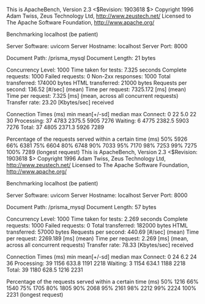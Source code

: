 This is ApacheBench, Version 2.3 <$Revision: 1903618 $>
Copyright 1996 Adam Twiss, Zeus Technology Ltd, http://www.zeustech.net/
Licensed to The Apache Software Foundation, http://www.apache.org/

Benchmarking localhost (be patient)


Server Software:        uvicorn
Server Hostname:        localhost
Server Port:            8000

Document Path:          /prisma_mysql
Document Length:        21 bytes

Concurrency Level:      1000
Time taken for tests:   7.325 seconds
Complete requests:      1000
Failed requests:        0
Non-2xx responses:      1000
Total transferred:      174000 bytes
HTML transferred:       21000 bytes
Requests per second:    136.52 [#/sec] (mean)
Time per request:       7325.172 [ms] (mean)
Time per request:       7.325 [ms] (mean, across all concurrent requests)
Transfer rate:          23.20 [Kbytes/sec] received

Connection Times (ms)
              min  mean[+/-sd] median   max
Connect:        0   22   5.0     22      30
Processing:    37 4783 2375.5   5905    7276
Waiting:        6 4775 2382.5   5903    7276
Total:         37 4805 2371.3   5926    7289

Percentage of the requests served within a certain time (ms)
  50%   5926
  66%   6381
  75%   6604
  80%   6748
  90%   7033
  95%   7170
  98%   7253
  99%   7275
 100%   7289 (longest request)
This is ApacheBench, Version 2.3 <$Revision: 1903618 $>
Copyright 1996 Adam Twiss, Zeus Technology Ltd, http://www.zeustech.net/
Licensed to The Apache Software Foundation, http://www.apache.org/

Benchmarking localhost (be patient)


Server Software:        uvicorn
Server Hostname:        localhost
Server Port:            8000

Document Path:          /prisma_mysql
Document Length:        57 bytes

Concurrency Level:      1000
Time taken for tests:   2.269 seconds
Complete requests:      1000
Failed requests:        0
Total transferred:      182000 bytes
HTML transferred:       57000 bytes
Requests per second:    440.69 [#/sec] (mean)
Time per request:       2269.189 [ms] (mean)
Time per request:       2.269 [ms] (mean, across all concurrent requests)
Transfer rate:          78.33 [Kbytes/sec] received

Connection Times (ms)
              min  mean[+/-sd] median   max
Connect:        0   24   6.2     24      36
Processing:    39 1156 633.8   1191    2218
Waiting:        3 1154 634.1   1188    2218
Total:         39 1180 628.5   1216    2231

Percentage of the requests served within a certain time (ms)
  50%   1216
  66%   1540
  75%   1705
  80%   1805
  90%   2068
  95%   2161
  98%   2212
  99%   2224
 100%   2231 (longest request)
